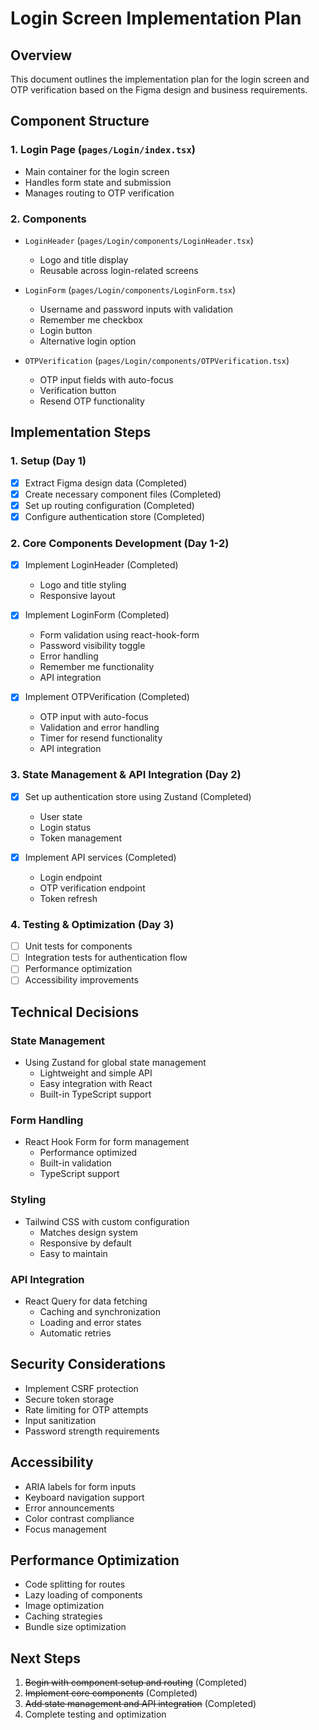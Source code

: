 # Login Screen Implementation Plan

## Overview

This document outlines the implementation plan for the login screen and OTP verification based on the Figma design and business requirements.

## Component Structure

### 1. Login Page (`pages/Login/index.tsx`)

- Main container for the login screen
- Handles form state and submission
- Manages routing to OTP verification

### 2. Components

- `LoginHeader` (`pages/Login/components/LoginHeader.tsx`)

  - Logo and title display
  - Reusable across login-related screens

- `LoginForm` (`pages/Login/components/LoginForm.tsx`)

  - Username and password inputs with validation
  - Remember me checkbox
  - Login button
  - Alternative login option

- `OTPVerification` (`pages/Login/components/OTPVerification.tsx`)
  - OTP input fields with auto-focus
  - Verification button
  - Resend OTP functionality

## Implementation Steps

### 1. Setup (Day 1)

- [x] Extract Figma design data (Completed)
- [x] Create necessary component files (Completed)
- [x] Set up routing configuration (Completed)
- [x] Configure authentication store (Completed)

### 2. Core Components Development (Day 1-2)

- [x] Implement LoginHeader (Completed)

  - Logo and title styling
  - Responsive layout

- [x] Implement LoginForm (Completed)

  - Form validation using react-hook-form
  - Password visibility toggle
  - Error handling
  - Remember me functionality
  - API integration

- [x] Implement OTPVerification (Completed)
  - OTP input with auto-focus
  - Validation and error handling
  - Timer for resend functionality
  - API integration

### 3. State Management & API Integration (Day 2)

- [x] Set up authentication store using Zustand (Completed)

  - User state
  - Login status
  - Token management

- [x] Implement API services (Completed)
  - Login endpoint
  - OTP verification endpoint
  - Token refresh

### 4. Testing & Optimization (Day 3)

- [ ] Unit tests for components
- [ ] Integration tests for authentication flow
- [ ] Performance optimization
- [ ] Accessibility improvements

## Technical Decisions

### State Management

- Using Zustand for global state management
  - Lightweight and simple API
  - Easy integration with React
  - Built-in TypeScript support

### Form Handling

- React Hook Form for form management
  - Performance optimized
  - Built-in validation
  - TypeScript support

### Styling

- Tailwind CSS with custom configuration
  - Matches design system
  - Responsive by default
  - Easy to maintain

### API Integration

- React Query for data fetching
  - Caching and synchronization
  - Loading and error states
  - Automatic retries

## Security Considerations

- Implement CSRF protection
- Secure token storage
- Rate limiting for OTP attempts
- Input sanitization
- Password strength requirements

## Accessibility

- ARIA labels for form inputs
- Keyboard navigation support
- Error announcements
- Color contrast compliance
- Focus management

## Performance Optimization

- Code splitting for routes
- Lazy loading of components
- Image optimization
- Caching strategies
- Bundle size optimization

## Next Steps

1. ~~Begin with component setup and routing~~ (Completed)
2. ~~Implement core components~~ (Completed)
3. ~~Add state management and API integration~~ (Completed)
4. Complete testing and optimization
